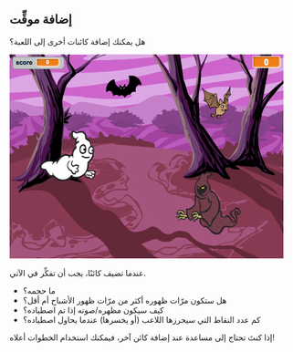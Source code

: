 ## إضافة موقِّت

هل يمكنك إضافة كائنات أخرى إلى اللعبة؟

![لقطة الشاشة](images/ghost-final.png)

عندما تضيف كائنًا، يجب أن تفكِّر في الآتي.

+ ما حجمه؟
+ هل ستكون مرّات ظهوره أكثر من مرّات ظهور الأشباح أم أقل؟
+ كيف سيكون مظهره/صوته إذا تم اصطياده؟
+ كم عدد النقاط التي سيحرزها اللاعب (أو يخسرها) عندما يحاول اصطياده؟

إذا كنتَ تحتاج إلى مساعدة عند إضافة كائن آخر، فيمكنك استخدام الخطوات أعلاه!